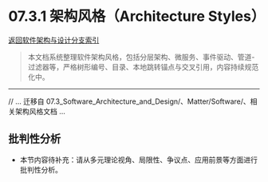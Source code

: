 # 07.3.1 架构风格（Architecture Styles）

[返回软件架构与设计分支索引](README.md)

> 本文档系统整理软件架构风格，包括分层架构、微服务、事件驱动、管道-过滤器等，严格树形编号、目录、本地跳转锚点与交叉引用，内容持续规范化中。

---

// ... 迁移自 07.3_Software_Architecture_and_Design/、Matter/Software/、相关架构风格文档 ...


## 批判性分析

- 本节内容待补充：请从多元理论视角、局限性、争议点、应用前景等方面进行批判性分析。

